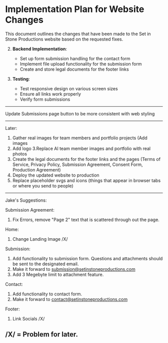 # Implementation Plan for Website Changes

This document outlines the changes that have been made to the Set in Stone Productions website based on the requested fixes.


2. **Backend Implementation**:
   - Set up form submission handling for the contact form
   - Implement file upload functionality for the submission form
   - Create and store legal documents for the footer links

3. **Testing**:
   - Test responsive design on various screen sizes
   - Ensure all links work properly
   - Verify form submissions
----

Update Submissions page button to be more consistent with web styling 


------
Later:  
1. Gather real images for team members and portfolio projects (Add images
2. Add logo
3.Replace AI team member images and portfolio with real photos
4. Create the legal documents for the footer links and the pages (Terms of Service, Privacy Policy, Submission Agreement, Consent Form, Production Agreement)
5. Deploy the updated website to production
6. Replace placeholder svgs and icons (things that appear in browser tabs or where you send to people) 




------ 

Jake's Suggestions:

Submission Agreement:
1. Fix Errors, remove "Page 2" text that is scattered through out the page.

Home:
1. Change Landing Image /X/

Submission:
1. Add functionality to submission form. Questions and attachments should be sent to the designated email. 
2. Make it forward to submission@setinstoneproductions.com
3. Add 3 Megebyte limit to attachment feature. 

Contact:
1. Add functionality to contact form.
2. Make it forward to contact@setinstoneproductions.com

Footer:
1. Link Socials /X/

/X/ = Problem for later. 
---
